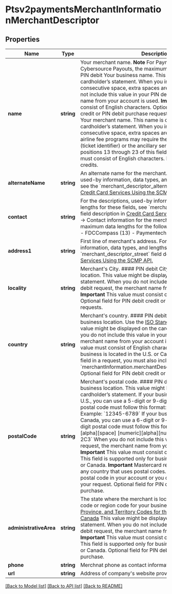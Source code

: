 # Ptsv2paymentsMerchantInformationMerchantDescriptor

## Properties
Name | Type | Description | Notes
------------ | ------------- | ------------- | -------------
**name** | **string** | Your merchant name.  **Note** For Paymentech processor using Cybersource Payouts, the maximum data length is 22.  #### PIN debit Your business name. This name is displayed on the cardholder’s statement. When you include more than one consecutive space, extra spaces are removed.  When you do not include this value in your PIN debit request, the merchant name from your account is used. **Important** This value must consist of English characters.  Optional field for PIN debit credit or PIN debit purchase requests.  #### Airline processing Your merchant name. This name is displayed on the cardholder’s statement. When you include more than one consecutive space, extra spaces are removed.  **Note** Some airline fee programs may require the original ticket number (ticket identifier) or the ancillary service description in positions 13 through 23 of this field.  **Important** This value must consist of English characters.  Required for captures and credits. | [optional] 
**alternateName** | **string** | An alternate name for the merchant.  For the descriptions, used-by information, data types, and lengths for these fields, see the &#x60;merchant_descriptor_alternate&#x60; field description in [Credit Card Services Using the SCMP API.](http://apps.cybersource.com/library/documentation/dev_guides/CC_Svcs_SCMP_API/html)--&gt; | [optional] 
**contact** | **string** | For the descriptions, used-by information, data types, and lengths for these fields, see &#x60;merchant_descriptor_contact&#x60; field description in [Credit Card Services Using the SCMP API.](http://apps.cybersource.com/library/documentation/dev_guides/CC_Svcs_SCMP_API/html)--&gt; Contact information for the merchant.  **Note** These are the maximum data lengths for the following payment processors: - FDCCompass (13) - Paymentech (13) | [optional] 
**address1** | **string** | First line of merchant&#39;s address. For the descriptions, used-by information, data types, and lengths for these fields, see &#x60;merchant_descriptor_street&#x60; field description in [Credit Card Services Using the SCMP API.](http://apps.cybersource.com/library/documentation/dev_guides/CC_Svcs_SCMP_API/html) | [optional] 
**locality** | **string** | Merchant&#39;s City.  #### PIN debit City for your business location. This value might be displayed on the cardholder’s statement.  When you do not include this value in your PIN debit request, the merchant name from your account is used. **Important** This value must consist of English characters.  Optional field for PIN debit credit or PIN debit purchase requests. | [optional] 
**country** | **string** | Merchant&#39;s country.  #### PIN debit Country code for your business location. Use the [ISO Standard Country Codes](https://developer.cybersource.com/library/documentation/sbc/quickref/countries_alpha_list.pdf) This value might be displayed on the cardholder’s statement.  When you do not include this value in your PIN debit request, the merchant name from your account is used. **Important** This value must consist of English characters. **Note** If your business is located in the U.S. or Canada and you include this field in a request, you must also include &#x60;merchantInformation.merchantDescriptor.administrativeArea&#x60;.  Optional field for PIN debit credit or PIN debit purchase. | [optional] 
**postalCode** | **string** | Merchant&#39;s postal code.  #### PIN debit Postal code for your business location. This value might be displayed on the cardholder’s statement.  If your business is domiciled in the U.S., you can use a 5-digit or 9-digit postal code. A 9-digit postal code must follow this format: [5 digits][dash][4 digits] Example: &#x60;12345-6789&#x60;  If your business is domiciled in Canada, you can use a 6-digit or 9-digit postal code. A 6-digit postal code must follow this format: [alpha][numeric][alpha][space] [numeric][alpha][numeric] Example: &#x60;A1B 2C3&#x60;  When you do not include this value in your PIN debit request, the merchant name from your account is used. **Important** This value must consist of English characters.  **Note** This field is supported only for businesses located in the U.S. or Canada. **Important** Mastercard requires a postal code for any country that uses postal codes. You can provide the postal code in your account or you can include this field in your request.  Optional field for PIN debit credit or PIN debit purchase. | [optional] 
**administrativeArea** | **string** | The state where the merchant is located.  #### PIN debit State code or region code for your business. Use the Use the [State, Province, and Territory Codes for the United States and Canada](https://developer.cybersource.com/library/documentation/sbc/quickref/states_and_provinces.pdf) This value might be displayed on the cardholder’s statement.  When you do not include this value in your PIN debit request, the merchant name from your account is used. **Important** This value must consist of English characters.  **Note** This field is supported only for businesses located in the U.S. or Canada.  Optional field for PIN debit credit or PIN debit purchase. | [optional] 
**phone** | **string** | Merchnat phone as contact information for CNP transactions | [optional] 
**url** | **string** | Address of company&#39;s website provided by merchant | [optional] 

[[Back to Model list]](../README.md#documentation-for-models) [[Back to API list]](../README.md#documentation-for-api-endpoints) [[Back to README]](../README.md)


